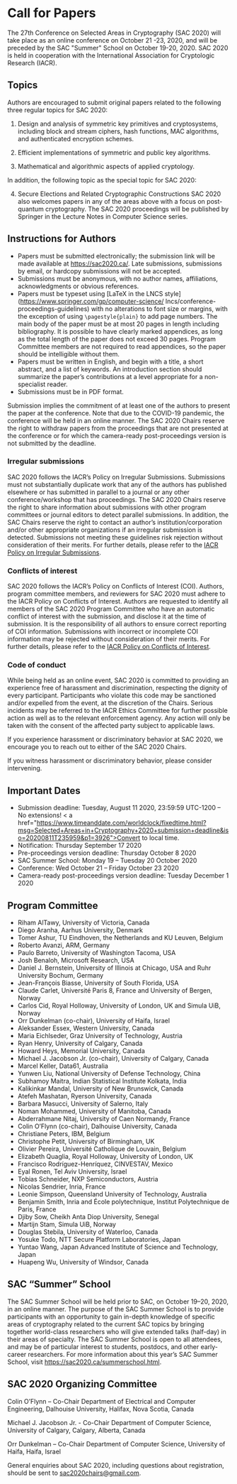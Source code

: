 # Call for Papers

The 27th Conference on Selected Areas in Cryptography (SAC 2020) will take place as an online  conference on October 21 -23, 2020, and will be preceded
by the SAC "Summer" School on October 19-20, 2020. SAC 2020 is held in cooperation with the International Association for Cryptologic Research (IACR).

## Topics

Authors are encouraged to submit original papers related to the following three regular topics for SAC 2020:

1. Design and analysis of symmetric key primitives and cryptosystems, including block and stream ciphers, hash
functions, MAC algorithms, and authenticated encryption schemes.

2. Efficient implementations of symmetric and public key algorithms.

3. Mathematical and algorithmic aspects of applied cryptology.

In addition, the following topic as the special topic for SAC 2020:

4. Secure Elections and Related Cryptographic Constructions
SAC 2020 also welcomes papers in any of the areas above with a focus on post-quantum cryptography.
The SAC 2020 proceedings will be published by Springer in the Lecture Notes in Computer Science series.

## Instructions for Authors

* Papers must be submitted electronically; the submission link will be made available at https://sac2020.ca/.
Late submissions, submissions by email, or hardcopy submissions will not be accepted.
* Submissions must be anonymous, with no author names, affiliations, acknowledgments or obvious references.
* Papers must be typeset using [LaTeX in the LNCS style](https://www.springer.com/gp/computer-science/
lncs/conference-proceedings-guidelines) with no alterations to font size or margins, with the exception
of using `\pagestyle{plain}` to add page numbers. The main body of the paper must be at most 20 pages in
length including bibliography. It is possible to have clearly marked appendices, as long as the total length of
the paper does not exceed 30 pages. Program Committee members are not required to read appendices, so the
paper should be intelligible without them.
* Papers must be written in English, and begin with a title, a short abstract, and a list of keywords. An
introduction section should summarize the paper’s contributions at a level appropriate for a non-specialist
reader.
* Submissions must be in PDF format.

Submission implies the commitment of at least one of the authors to present the paper at the conference. Note that
due to the COVID-19 pandemic, the conference will be held in an online manner. The SAC 2020 Chairs reserve the
right to withdraw papers from the proceedings that are not presented at the conference or for which the camera-ready
post-proceedings version is not submitted by the deadline.

### Irregular submissions ###

SAC 2020 follows the IACR’s Policy on Irregular Submissions. Submissions must not
substantially duplicate work that any of the authors has published elsewhere or has submitted in parallel to a
journal or any other conference/workshop that has proceedings. The SAC 2020 Chairs reserve the right to share
information about submissions with other program committees or journal editors to detect parallel submissions. In
addition, the SAC Chairs reserve the right to contact an author’s institution/corporation and/or other appropriate
organizations if an irregular submission is detected. Submissions not meeting these guidelines risk rejection without
consideration of their merits. For further details, please refer to the [IACR Policy on Irregular Submissions](https://www.iacr.org/docs/irregular.pdf).

### Conflicts of interest ###

SAC 2020 follows the IACR’s Policy on Conflicts of Interest (COI). Authors, program
committee members, and reviewers for SAC 2020 must adhere to the IACR Policy on Conflicts of Interest. Authors
are requested to identify all members of the SAC 2020 Program Committee who have an automatic conflict of
interest with the submission, and disclose it at the time of submission. It is the responsibility of all authors to ensure
correct reporting of COI information. Submissions with incorrect or incomplete COI information may be rejected
without consideration of their merits. For further details, please refer to the [IACR Policy on Conflicts of Interest](https://www.iacr.org/docs/conflicts.pdf).

### Code of conduct ###

While being held as an online event, SAC 2020 is committed to providing an experience free of
harassment and discrimination, respecting the dignity of every participant. Participants who violate this code may be
sanctioned and/or expelled from the event, at the discretion of the Chairs. Serious incidents may be referred to the
IACR Ethics Committee for further possible action as well as to the relevant enforcement agency. Any action will
only be taken with the consent of the affected party subject to applicable laws.

If you experience harassment or discriminatory behavior at SAC 2020, we encourage you to reach out to either of the
SAC 2020 Chairs.

If you witness harassment or discriminatory behavior, please consider intervening.

## Important Dates ##

* Submission deadline: Tuesday, August 11 2020, 23:59:59 UTC-1200 – No extensions! < a href="https://www.timeanddate.com/worldclock/fixedtime.html?msg=Selected+Areas+in+Cryptography+2020+submission+deadline&iso=20200811T235959&p1=3926">Convert to local time</a>.
* Notification: Thursday September 17 2020
* Pre-proceedings version deadline: Thursday October 8 2020
* SAC Summer School: Monday 19 – Tuesday 20 October 2020
* Conference: Wed October 21 – Friday October 23 2020
* Camera-ready post-proceedings version deadline: Tuesday December 1 2020

## Program Committee ##

* Riham AlTawy, University of Victoria, Canada
* Diego Aranha, Aarhus University, Denmark
* Tomer Ashur, TU Eindhoven, the Netherlands and KU Leuven, Belgium
* Roberto Avanzi, ARM, Germany
* Paulo Barreto, University of Washington Tacoma, USA
* Josh Benaloh, Microsoft Research, USA
* Daniel J. Bernstein, University of Illinois at Chicago, USA and Ruhr University Bochum, Germany
* Jean-François Biasse, University of South Florida, USA
* Claude Carlet, Université Paris 8, France and University of Bergen, Norway
* Carlos Cid, Royal Holloway, University of London, UK and Simula UiB, Norway
* Orr Dunkelman (co-chair), University of Haifa, Israel
* Aleksander Essex, Western University, Canada
* Maria Eichlseder, Graz University of Technology, Austria
* Ryan Henry, University of Calgary, Canada
* Howard Heys, Memorial University, Canada
* Michael J. Jacobson Jr. (co-chair), University of Calgary, Canada
* Marcel Keller, Data61, Australia
* Yunwen Liu, National University of Defense Technology, China
* Subhamoy Maitra, Indian Statistical Institute Kolkata, India
* Kalikinkar Mandal, University of New Brunswick, Canada
* Atefeh Mashatan, Ryerson University, Canada
* Barbara Masucci, University of Salerno, Italy
* Noman Mohammed, University of Manitoba, Canada
* Abderrahmane Nitaj, University of Caen Normandy, France
* Colin O’Flynn (co-chair), Dalhouise University, Canada
* Christiane Peters, IBM, Belgium
* Christophe Petit, University of Birmingham, UK
* Olivier Pereira, Université Catholique de Louvain, Belgium
* Elizabeth Quaglia, Royal Holloway, University of London, UK
* Francisco Rodríguez-Henríquez, CINVESTAV, Mexico
* Eyal Ronen, Tel Aviv University, Israel
* Tobias Schneider, NXP Semiconductors, Austria
* Nicolas Sendrier, Inria, France
* Leonie Simpson, Queensland University of Technology, Australia
* Benjamin Smith, Inria and École polytechnique, Institut Polytechnique de Paris, France
* Djiby Sow, Cheikh Anta Diop University, Senegal
* Martijn Stam, Simula UiB, Norway
* Douglas Stebila, University of Waterloo, Canada
* Yosuke Todo, NTT Secure Platform Laboratories, Japan
* Yuntao Wang, Japan Advanced Institute of Science and Technology, Japan
* Huapeng Wu, University of Windsor, Canada

## SAC “Summer” School ##

The SAC Summer School will be held prior to SAC, on October 19–20, 2020, in an online manner. The purpose
of the SAC Summer School is to provide participants with an opportunity to gain in-depth knowledge of specific
areas of cryptography related to the current SAC topics by bringing together world-class researchers who will give
extended talks (half-day) in their areas of specialty. The SAC Summer School is open to all attendees, and may be of
particular interest to students, postdocs, and other early-career researchers. For more information about this year’s
SAC Summer School, visit https://sac2020.ca/summerschool.html.

## SAC 2020 Organizing Committee ##

Colin O’Flynn – Co-Chair
Department of Electrical and Computer Engineering,
Dalhouise University,
Halifax, Nova Scotia, Canada

Michael J. Jacobson Jr. - Co-Chair
Department of Computer Science,
University of Calgary,
Calgary, Alberta, Canada

Orr Dunkelman – Co-Chair
Department of Computer Science,
University of Haifa,
Haifa, Israel

General enquiries about SAC 2020, including questions about registration, should be sent to sac2020chairs@gmail.com.
